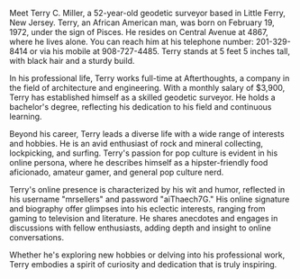 Meet Terry C. Miller, a 52-year-old geodetic surveyor based in Little Ferry, New Jersey. Terry, an African American man, was born on February 19, 1972, under the sign of Pisces. He resides on Central Avenue at 4867, where he lives alone. You can reach him at his telephone number: 201-329-8414 or via his mobile at 908-727-4485. Terry stands at 5 feet 5 inches tall, with black hair and a sturdy build.

In his professional life, Terry works full-time at Afterthoughts, a company in the field of architecture and engineering. With a monthly salary of $3,900, Terry has established himself as a skilled geodetic surveyor. He holds a bachelor's degree, reflecting his dedication to his field and continuous learning.

Beyond his career, Terry leads a diverse life with a wide range of interests and hobbies. He is an avid enthusiast of rock and mineral collecting, lockpicking, and surfing. Terry's passion for pop culture is evident in his online persona, where he describes himself as a hipster-friendly food aficionado, amateur gamer, and general pop culture nerd.

Terry's online presence is characterized by his wit and humor, reflected in his username "mrsellers" and password "aiThaech7G." His online signature and biography offer glimpses into his eclectic interests, ranging from gaming to television and literature. He shares anecdotes and engages in discussions with fellow enthusiasts, adding depth and insight to online conversations.

Whether he's exploring new hobbies or delving into his professional work, Terry embodies a spirit of curiosity and dedication that is truly inspiring.